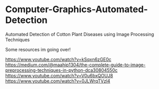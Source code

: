 # Computer-Graphics-Automated-Detection
Automated Detection of Cotton Plant Diseases using Image Processing Techniques


Some resources im going over!

https://www.youtube.com/watch?v=kSqxn6zGE0c
https://medium.com/@maahip1304/the-complete-guide-to-image-preprocessing-techniques-in-python-dca30804550c
https://www.youtube.com/watch?v=V0u6bxQOUJ8
https://www.youtube.com/watch?v=0JLWrqTVzl4
